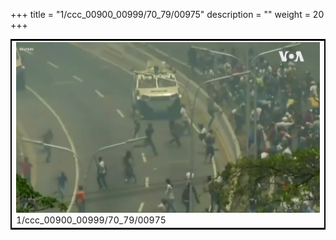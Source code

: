 +++
title = "1/ccc_00900_00999/70_79/00975"
description = ""
weight = 20
+++

<table style="border:2px solid black;max-width:800px;max-height:800px;" 
><tr><td>
<img class="center-fit-jpg"
src="/jpg_/aaa_20190430_NxaOmWaI8sI_00974.jpg">
1/ccc_00900_00999/70_79/00975
</img></td></tr></table>
